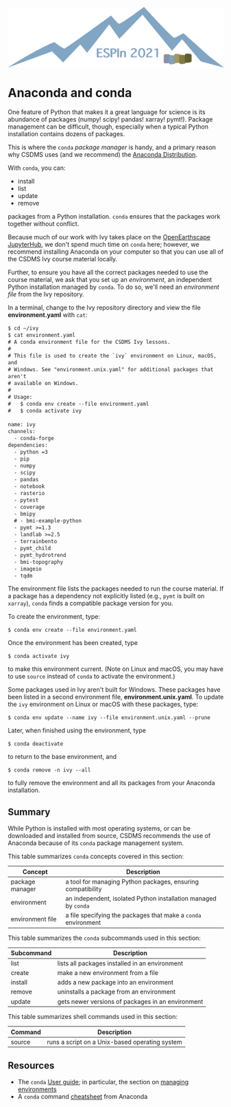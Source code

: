 ![Ivy logo](https://raw.githubusercontent.com/csdms/ivy/main/media/logo.png)

# Anaconda and conda

One feature of Python that makes it a great language for science
is its abundance of packages (numpy! scipy! pandas! xarray! pymt!).
Package management can be difficult, though,
especially when a typical Python installation contains dozens of packages.

This is where the `conda` *package manager* is handy,
and a primary reason why CSDMS uses (and we recommend)
the [Anaconda Distribution](https://www.anaconda.com/products/distribution).

With `conda`, you can:

* install
* list
* update
* remove

packages from a Python installation.
`conda` ensures that the packages work together without conflict.

Because much of our work with Ivy takes place
on the [OpenEarthscape JupyterHub](https://csdms.colorado.edu/wiki/JupyterHub),
we don't spend much time on `conda` here;
however,
we recommend installing Anaconda on your computer
so that you can use all of the CSDMS Ivy course material locally.

Further,
to ensure you have all the correct packages needed to use the course material,
we ask that you set up an *environment*,
an independent Python installation managed by `conda`.
To do so,
we'll need an *environment file* from the Ivy repository.

In a terminal,
change to the Ivy repository directory and view the file **environment.yaml** with `cat`:
```
$ cd ~/ivy
$ cat environment.yaml
# A conda environment file for the CSDMS Ivy lessons.
#
# This file is used to create the `ivy` environment on Linux, macOS, and
# Windows. See "environment.unix.yaml" for additional packages that aren't
# available on Windows.
#
# Usage:
#   $ conda env create --file environment.yaml
#   $ conda activate ivy

name: ivy
channels:
  - conda-forge
dependencies:
  - python =3
  - pip
  - numpy
  - scipy
  - pandas
  - notebook
  - rasterio
  - pytest
  - coverage
  - bmipy
  # - bmi-example-python
  - pymt >=1.3
  - landlab >=2.5
  - terrainbento
  - pymt_child
  - pymt_hydrotrend
  - bmi-topography
  - imageio
  - tqdm
```

The environment file lists the packages needed to run the course material.
If a package has a dependency not explicitly listed
(e.g., `pymt` is built on `xarray`),
`conda` finds a compatible package version for you.

To create the environment, type:
```
$ conda env create --file environment.yaml
```

Once the environment has been created, type
```
$ conda activate ivy
```
to make this environment current.
(Note on Linux and macOS,
you may have to use `source` instead of `conda` to activate the environment.)

Some packages used in Ivy aren't built for Windows.
These packages have been listed in a second environment file,
**environment.unix.yaml**.
To update the `ivy` environment on Linux or macOS
with these packages, type:
```
$ conda env update --name ivy --file environment.unix.yaml --prune
```

Later,
when finished using the environment, type
```
$ conda deactivate
```
to return to the base environment,
and
```
$ conda remove -n ivy --all
```
to fully remove the environment and all its packages from your Anaconda installation.


## Summary

While Python is installed with most operating systems,
or can be downloaded and installed from source,
CSDMS recommends the use of Anaconda
because of its `conda` package management system.

This table summarizes `conda` concepts covered in this section:

| Concept      | Description
| ------------ | -----------
| package manager | a tool for managing Python packages, ensuring compatibility
| environment  | an independent, isolated Python installation managed by `conda`
| environment file | a file specifying the packages that make a `conda` environment

This table summarizes the `conda` subcommands used in this section:

| Subcommand | Description
| ---------- | -----------
| list       | lists all packages installed in an environment
| create     | make a new environment from a file
| install    | adds a new package into an environment
| remove     | uninstalls a package from an environment
| update     | gets newer versions of packages in an environment

This table summarizes shell commands used in this section:

| Command      | Description
| ------------ | -----------
| source       | runs a script on a Unix-based operating system


## Resources

* The `conda` [User guide](https://docs.conda.io/projects/conda/en/latest/user-guide/index.html); in particular, the section on [managing environments](https://docs.conda.io/projects/conda/en/latest/user-guide/tasks/manage-environments.html)
* A `conda` command [cheatsheet](https://docs.conda.io/projects/conda/en/latest/_downloads/843d9e0198f2a193a3484886fa28163c/conda-cheatsheet.pdf) from Anaconda
